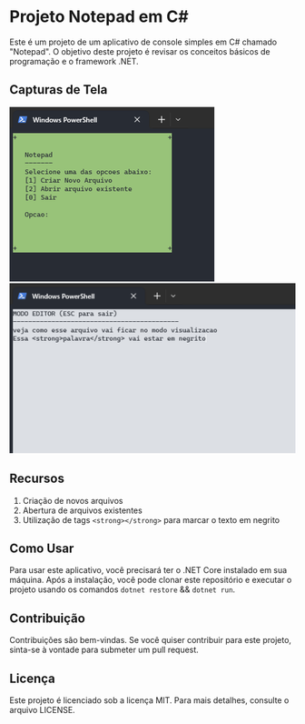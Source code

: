 # Projeto Notepad em C#

Este é um projeto de um aplicativo de console simples em C# chamado "Notepad". O objetivo deste projeto é revisar os conceitos básicos de programação e o framework .NET.

## Capturas de Tela

![Menu do app](./assets/Menu.png)
![Editor do app](./assets/Editor.png)

## Recursos

1. Criação de novos arquivos
2. Abertura de arquivos existentes
3. Utilização de tags `<strong></strong>` para marcar o texto em negrito

## Como Usar

Para usar este aplicativo, você precisará ter o .NET Core instalado em sua máquina. Após a instalação, você pode clonar este repositório e executar o projeto usando os comandos `dotnet restore` && `dotnet run`.

## Contribuição

Contribuições são bem-vindas. Se você quiser contribuir para este projeto, sinta-se à vontade para submeter um pull request.

## Licença

Este projeto é licenciado sob a licença MIT. Para mais detalhes, consulte o arquivo LICENSE.
